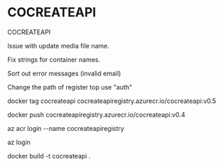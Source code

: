 # COCREATEAPI
COCREATEAPI


Issue with update media file name.

Fix strings for container names.

Sort out error messages (invalid email)

Change the path of register top use "auth"
 

docker tag cocreateapi cocreateapiregistry.azurecr.io/cocreateapi:v0.5

docker push cocreateapiregistry.azurecr.io/cocreateapi:v0.4

az acr login --name cocreateapiregistry

az login

docker build -t cocreateapi .
